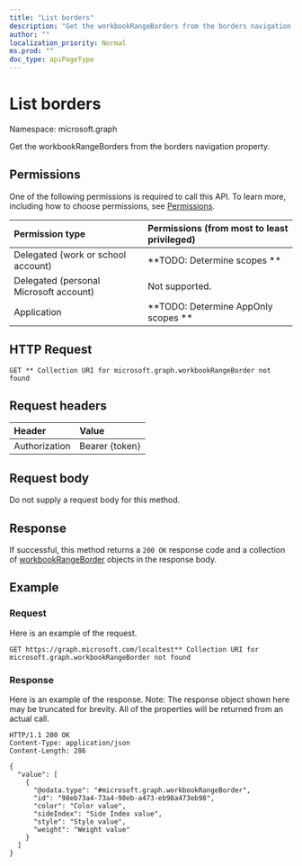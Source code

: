 ```yaml
---
title: "List borders"
description: "Get the workbookRangeBorders from the borders navigation property."
author: ""
localization_priority: Normal
ms.prod: ""
doc_type: apiPageType
---
```


# List borders

Namespace: microsoft.graph

Get the workbookRangeBorders from the borders navigation property.

## Permissions
One of the following permissions is required to call this API. To learn more, including how to choose permissions, see [Permissions](/concepts/permissions-reference.md).

|Permission type|Permissions (from most to least privileged)|
|:---|:---|
|Delegated (work or school account)|**TODO: Determine scopes **|
|Delegated (personal Microsoft account)|Not supported.|
|Application|**TODO: Determine AppOnly scopes **|

## HTTP Request
<!-- {
  "blockType": "ignored"
}
-->
``` http
GET ** Collection URI for microsoft.graph.workbookRangeBorder not found
```

## Request headers
|Header|Value|
|:---|:---|
|Authorization|Bearer {token}|

## Request body
Do not supply a request body for this method.

## Response
If successful, this method returns a `200 OK` response code and a collection of [workbookRangeBorder](../resources/workbookrangeborder.md) objects in the response body.

## Example

### Request
Here is an example of the request.
<!-- {
  "blockType": "request",
  "name": "get_workbookrangeborder"
}
-->
``` http
GET https://graph.microsoft.com/localtest** Collection URI for microsoft.graph.workbookRangeBorder not found
```

### Response
Here is an example of the response. Note: The response object shown here may be truncated for brevity. All of the properties will be returned from an actual call.
<!-- {
  "blockType": "response",
  "truncated": true,
  "@odata.type": "collection(microsoft.graph.workbookrangeborder)"
}
-->
``` http
HTTP/1.1 200 OK
Content-Type: application/json
Content-Length: 286

{
  "value": [
    {
      "@odata.type": "#microsoft.graph.workbookRangeBorder",
      "id": "98eb73a4-73a4-98eb-a473-eb98a473eb98",
      "color": "Color value",
      "sideIndex": "Side Index value",
      "style": "Style value",
      "weight": "Weight value"
    }
  ]
}
```

